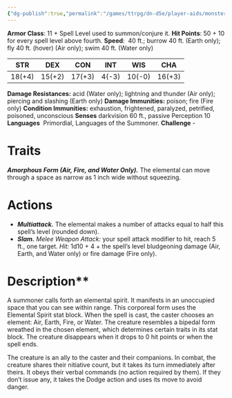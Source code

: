 ```yaml
---
{"dg-publish":true,"permalink":"/games/ttrpg/dn-d5e/player-aids/monsters/elemental-spirit/","tags":["TTRPG/DND/5e"]}
---
```



**Armor Class**: 11 + Spell Level used to summon/conjure it.
**Hit Points**:  50 + 10 for every spell level above fourth.
**Speed**:  40 ft.; burrow 40 ft. (Earth only); fly 40 ft. (hover) (Air only); swim 40 ft. (Water only)

|  STR   | DEX    | CON | INT| WIS | CHA |
| --- | --- | --- | --- | --- | --- | 
|  18(+4)   | 15(+2)    |  17(+3)    | 4(-3) | 10(-0) | 16(+3) |


**Damage Resistances:** acid (Water only); lightning and thunder (Air only); piercing and slashing (Earth only)
**Damage Immunities:** poison; fire (Fire only)
**Condition Immunities:** exhaustion, frightened, paralyzed, petrified, poisoned, unconscious
**Senses** darkvision 60 ft., passive Perception 10
**Languages**   Primordial, Languages of the Summoner.
**Challenge** -

# Traits
**_Amorphous Form (Air, Fire, and Water Only)._** The elemental can move through a space as narrow as 1 inch wide without squeezing.
# Actions
- **_Multiattack._** The elemental makes a number of attacks equal to half this spell’s level (rounded down).   
- **_Slam._** _Melee Weapon Attack:_ your spell attack modifier to hit, reach 5 ft., one target. _Hit:_ 1d10 + 4 + the spell’s level bludgeoning damage (Air, Earth, and Water only) or fire damage (Fire only).
# Description**

A summoner calls forth an elemental spirit. It manifests in an unoccupied space that you can see within range. This corporeal form uses the Elemental Spirit stat block. When the spell is cast, the caster chooses an element: Air, Earth, Fire, or Water. The creature resembles a bipedal form wreathed in the chosen element, which determines certain traits in its stat block. The creature disappears when it drops to 0 hit points or when the spell ends.

The creature is an ally to the caster and their companions. In combat, the creature shares their nitiative count, but it takes its turn immediately after theirs. It obeys their verbal commands (no action required by them). If they don’t issue any, it takes the Dodge action and uses its move to avoid danger.
